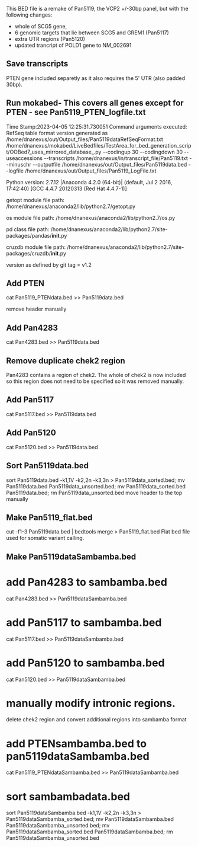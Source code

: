 This BED file is a remake of Pan5119, the VCP2 +/-30bp panel, but with the following changes:
- whole of SCG5 gene,
- 6 genomic targets that lie between SCG5 and GREM1 (Pan5117)
- extra UTR regions (Pan5120)
- updated trancript of POLD1 gene to NM_002691

## Save transcripts
PTEN gene included separetly as it also requires the 5' UTR (also padded 30bp).

## Run mokabed- This covers all genes except for PTEN - see Pan5119_PTEN_logfile.txt
Time Stamp:2023-04-05 12:25:31.730051
Command arguments executed:
RefSeq table format version generated as /home/dnanexus/out/Output_files/Pan5119dataRefSeqFormat.txt
/home/dnanexus/mokabed/LiveBedfiles/TestArea_for_bed_generation_script/OOBed7_uses_mirrored_database_.py --codingup 30 --codingdown 30 --useaccessions --transcripts /home/dnanexus/in/transcript_file/Pan5119.txt --minuschr --outputfile /home/dnanexus/out/Output_files/Pan5119data.bed --logfile /home/dnanexus/out/Output_files/Pan5119_LogFile.txt 

 Python version: 2.7.12 |Anaconda 4.2.0 (64-bit)| (default, Jul  2 2016, 17:42:40) 
[GCC 4.4.7 20120313 (Red Hat 4.4.7-1)]

 getopt module file path: /home/dnanexus/anaconda2/lib/python2.7/getopt.py

 os module file path: /home/dnanexus/anaconda2/lib/python2.7/os.py

 pd class file path: /home/dnanexus/anaconda2/lib/python2.7/site-packages/pandas/__init__.py

 cruzdb module file path: /home/dnanexus/anaconda2/lib/python2.7/site-packages/cruzdb/__init__.py

version as defined by git tag = v1.2

## Add PTEN
cat Pan5119_PTENdata.bed >> Pan5119data.bed

remove header manually

## Add Pan4283
cat Pan4283.bed >> Pan5119data.bed

## Remove duplicate chek2 region
Pan4283 contains a region of chek2. The whole of chek2 is now included so this region does not need to be specified so it was removed manually.

## Add Pan5117
cat Pan5117.bed >> Pan5119data.bed

## Add Pan5120
cat Pan5120.bed >> Pan5119data.bed

## Sort Pan5119data.bed
sort Pan5119data.bed -k1,1V -k2,2n -k3,3n > Pan5119data_sorted.bed; mv Pan5119data.bed Pan5119data_unsorted.bed; mv Pan5119data_sorted.bed Pan5119data.bed; rm Pan5119data_unsorted.bed move header to the top manually

## Make Pan5119_flat.bed
cut -f1-3 Pan5119data.bed | bedtools merge > Pan5119_flat.bed Flat bed file used for somatic variant calling.

## Make Pan5119dataSambamba.bed

# add Pan4283 to sambamba.bed
cat Pan4283.bed >> Pan5119dataSambamba.bed

# add Pan5117 to sambamba.bed
cat Pan5117.bed >> Pan5119dataSambamba.bed

# add Pan5120 to sambamba.bed
cat Pan5120.bed >> Pan5119dataSambamba.bed

# manually modify intronic regions.
delete chek2 region and convert additional regions into sambamba format

# add PTENsambamba.bed to pan5119dataSambamba.bed
cat Pan5119_PTENdataSambamba.bed >> Pan5119dataSambamba.bed

# sort sambambadata.bed
sort Pan5119dataSambamba.bed -k1,1V -k2,2n -k3,3n > Pan5119dataSambamba_sorted.bed; mv Pan5119dataSambamba.bed Pan5119dataSambamba_unsorted.bed; mv Pan5119dataSambamba_sorted.bed Pan5119dataSambamba.bed; rm Pan5119dataSambamba_unsorted.bed